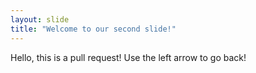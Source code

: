 ```yaml
---
layout: slide
title: "Welcome to our second slide!"
---
```

Hello, this is a pull request!
Use the left arrow to go back!
